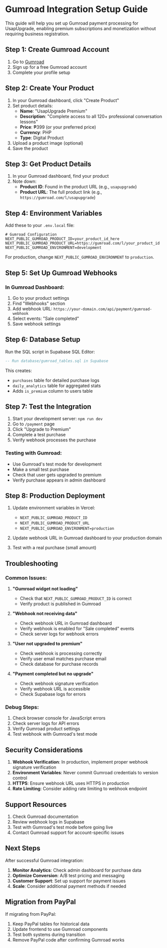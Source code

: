 # Gumroad Integration Setup Guide

This guide will help you set up Gumroad payment processing for UsapUpgrade, enabling premium subscriptions and monetization without requiring business registration.

## Step 1: Create Gumroad Account

1. Go to [Gumroad](https://gumroad.com/)
2. Sign up for a free Gumroad account
3. Complete your profile setup

## Step 2: Create Your Product

1. In your Gumroad dashboard, click "Create Product"
2. Set product details:
   - **Name**: "UsapUpgrade Premium"
   - **Description**: "Complete access to all 120+ professional conversation lessons"
   - **Price**: ₱399 (or your preferred price)
   - **Currency**: PHP
   - **Type**: Digital Product
3. Upload a product image (optional)
4. Save the product

## Step 3: Get Product Details

1. In your Gumroad dashboard, find your product
2. Note down:
   - **Product ID**: Found in the product URL (e.g., `usapupgrade`)
   - **Product URL**: The full product link (e.g., `https://gumroad.com/l/usapupgrade`)

## Step 4: Environment Variables

Add these to your `.env.local` file:

```env
# Gumroad Configuration
NEXT_PUBLIC_GUMROAD_PRODUCT_ID=your_product_id_here
NEXT_PUBLIC_GUMROAD_PRODUCT_URL=https://gumroad.com/l/your_product_id
NEXT_PUBLIC_GUMROAD_ENVIRONMENT=development
```

For production, change `NEXT_PUBLIC_GUMROAD_ENVIRONMENT` to `production`.

## Step 5: Set Up Gumroad Webhooks

### In Gumroad Dashboard:
1. Go to your product settings
2. Find "Webhooks" section
3. Add webhook URL: `https://your-domain.com/api/payment/gumroad-webhook`
4. Select events: "Sale completed"
5. Save webhook settings

## Step 6: Database Setup

Run the SQL script in Supabase SQL Editor:

```sql
-- Run database/gumroad_tables.sql in Supabase
```

This creates:
- `purchases` table for detailed purchase logs
- `daily_analytics` table for aggregated stats
- Adds `is_premium` column to users table

## Step 7: Test the Integration

1. Start your development server: `npm run dev`
2. Go to `/payment` page
3. Click "Upgrade to Premium"
4. Complete a test purchase
5. Verify webhook processes the purchase

### Testing with Gumroad:
- Use Gumroad's test mode for development
- Make a small test purchase
- Check that user gets upgraded to premium
- Verify purchase appears in admin dashboard

## Step 8: Production Deployment

1. Update environment variables in Vercel:
   - `NEXT_PUBLIC_GUMROAD_PRODUCT_ID`
   - `NEXT_PUBLIC_GUMROAD_PRODUCT_URL`
   - `NEXT_PUBLIC_GUMROAD_ENVIRONMENT=production`

2. Update webhook URL in Gumroad dashboard to your production domain

3. Test with a real purchase (small amount)

## Troubleshooting

### Common Issues:

1. **"Gumroad widget not loading"**
   - Check that `NEXT_PUBLIC_GUMROAD_PRODUCT_ID` is correct
   - Verify product is published in Gumroad

2. **"Webhook not receiving data"**
   - Check webhook URL in Gumroad dashboard
   - Verify webhook is enabled for "Sale completed" events
   - Check server logs for webhook errors

3. **"User not upgraded to premium"**
   - Check webhook is processing correctly
   - Verify user email matches purchase email
   - Check database for purchase records

4. **"Payment completed but no upgrade"**
   - Check webhook signature verification
   - Verify webhook URL is accessible
   - Check Supabase logs for errors

### Debug Steps:
1. Check browser console for JavaScript errors
2. Check server logs for API errors
3. Verify Gumroad product settings
4. Test webhook with Gumroad's test mode

## Security Considerations

1. **Webhook Verification**: In production, implement proper webhook signature verification
2. **Environment Variables**: Never commit Gumroad credentials to version control
3. **HTTPS**: Ensure webhook URL uses HTTPS in production
4. **Rate Limiting**: Consider adding rate limiting to webhook endpoint

## Support Resources

1. Check Gumroad documentation
2. Review webhook logs in Supabase
3. Test with Gumroad's test mode before going live
4. Contact Gumroad support for account-specific issues

## Next Steps

After successful Gumroad integration:

1. **Monitor Analytics**: Check admin dashboard for purchase data
2. **Optimize Conversion**: A/B test pricing and messaging
3. **Customer Support**: Set up support for payment issues
4. **Scale**: Consider additional payment methods if needed

## Migration from PayPal

If migrating from PayPal:
1. Keep PayPal tables for historical data
2. Update frontend to use Gumroad components
3. Test both systems during transition
4. Remove PayPal code after confirming Gumroad works 